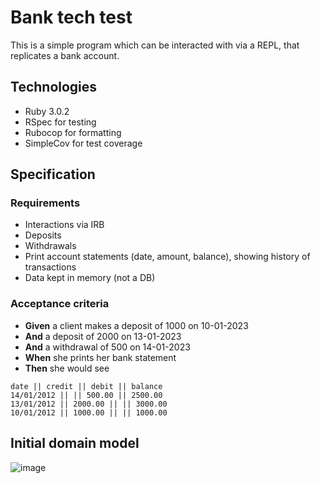 # Bank tech test

This is a simple program which can be interacted with via a REPL, that replicates a bank account.

## Technologies

- Ruby 3.0.2
- RSpec for testing
- Rubocop for formatting
- SimpleCov for test coverage

## Specification

### Requirements
- Interactions via IRB
- Deposits
- Withdrawals
- Print account statements (date, amount, balance), showing history of transactions
- Data kept in memory (not a DB)

### Acceptance criteria

- **Given** a client makes a deposit of 1000 on 10-01-2023
- **And** a deposit of 2000 on 13-01-2023
- **And** a withdrawal of 500 on 14-01-2023
- **When** she prints her bank statement
- **Then** she would see

```
date || credit || debit || balance
14/01/2012 || || 500.00 || 2500.00
13/01/2012 || 2000.00 || || 3000.00
10/01/2012 || 1000.00 || || 1000.00
```

## Initial domain model

![image](https://user-images.githubusercontent.com/83607124/135060069-09e0b168-b1c0-42f5-b82e-fef3c7d52576.png)

